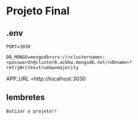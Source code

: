 # Projeto Final

## .env
```
PORT=3030

DB_MONGO=mongodb+srv://<clustername>:<password>@cluster0.acbkw.mongodb.net/<dbname>?retryWrites=true&w=majority
```
APP_URL =http://localhost:3030

## lembretes
```
Batizar o projeto!!
```